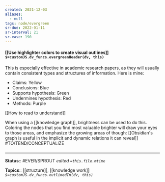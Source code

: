 ```yaml
---
created: 2021-12-03 
aliases:
  - null
tags: node/evergreen
sr-due: 2022-01-11
sr-interval: 21
sr-ease: 190
---
```


#### [[Use highlighter colors to create visual outlines]] `$=customJS.dv_funcs.evergreenHeader(dv, this)`

This is especially effective in academic research papers, as they will usually contain consistent types and structures of information. Here is mine:
- Claims: Yellow
- Conclusions: Blue
- Supports hypothesis: Green
- Undermines hypothesis: Red
- Methods: Purple

[[How to read to understand]]

When using a [[knowledge graph]], brightness can be used to do this. Coloring the nodes that you find most valuable brighter will draw your eyes to those areas, and emphasize the growing areas of though: [[Obsidian's graph is useful in the implicit and dynamic relations it can reveal]] #TO/TEND/CONCEPTUALIZE 
### <hr class="footnote"/>

**Status**:: #EVER/SPROUT 
*edited `=this.file.mtime`*

**Topics**:: [[structure]], [[knowledge work]]
*`$=customJS.dv_funcs.outlinedIn(dv, this)`*

